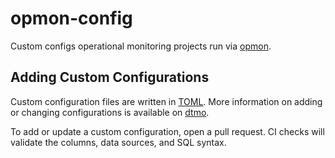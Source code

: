 # opmon-config

Custom configs operational monitoring projects run via [opmon](https://github.com/mozilla/opmon).

## Adding Custom Configurations

Custom configuration files are written in [TOML](https://toml.io/en/).
More information on adding or changing configurations is available on [dtmo](https://docs.telemetry.mozilla.org/cookbooks/operational_monitoring.html).

To add or update a custom configuration, open a pull request.
CI checks will validate the columns, data sources, and SQL syntax.

